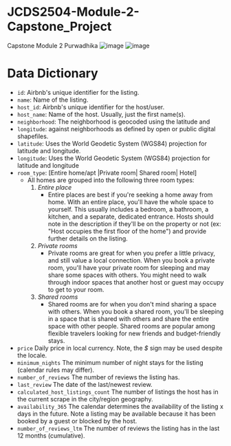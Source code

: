 # JCDS2504-Module-2-Capstone_Project
Capstone Module 2 Purwadhika
![image](https://github.com/user-attachments/assets/309d8e95-0b05-40d4-9c0e-7fc13d773f87)
![image](https://github.com/user-attachments/assets/291e295b-abef-47ef-9529-c7c20121c709)
# Data Dictionary

- `id`: Airbnb's unique identifier for the listing.
- `name`: Name of the listing.
- `host_id`: Airbnb's unique identifier for the host/user.
- `host_name`: Name of the host. Usually, just the first name(s).
- `neighborhood`: The neighborhood is geocoded using the latitude and
- `longitude`: against neighborhoods as defined by open or public digital shapefiles.
- `latitude`: Uses the World Geodetic System (WGS84) projection for latitude and longitude.
- `longitude`: Uses the World Geodetic System (WGS84) projection for latitude and longitude
- `room_type`: [Entire home/apt |Private room| Shared room| Hotel]
    - All homes are grouped into the following three room types:
        1. *Entire place*
            - Entire places are best if you're seeking a home away from
            home. With an entire place, you'll have the whole space to
            yourself. This usually includes a bedroom, a bathroom, a
            kitchen, and a separate, dedicated entrance. Hosts should
            note in the description if they'll be on the property or not (ex:
            "Host occupies the first floor of the home") and provide further
            details on the listing.
        1. *Private rooms*
            - Private rooms are great for when you prefer a little privacy,
            and still value a local connection. When you book a private
            room, you'll have your private room for sleeping and may
            share some spaces with others. You might need to walk
            through indoor spaces that another host or guest may occupy
            to get to your room.
        1. *Shared rooms*
            - Shared rooms are for when you don't mind sharing a space
            with others. When you book a shared room, you'll be sleeping
            in a space that is shared with others and share the entire
            space with other people. Shared rooms are popular among
            flexible travelers looking for new friends and budget-friendly
            stays.
- `price` Daily price in local currency. Note, the *$* sign may be used
despite the locale.
- `minimum_nights` The minimum number of night stays for the listing (calendar
rules may differ).
- `number_of_reviews` The number of reviews the listing has.
- `last_review` The date of the last/newest review.
- `calculated_host_listings_count` The number of listings the host has in the current scrape in
the city/region geography.
- `availability_365` The calendar determines the availability of the
listing x days in the future. Note a listing may be available
because it has been booked by a guest or blocked by the
host.
-  `number_of_reviews_ltm` The number of reviews the listing has in the last 12 months (cumulative).
